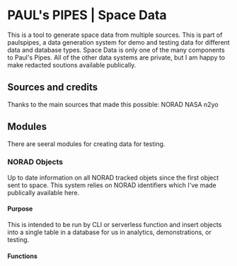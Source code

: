 # PAUL's PIPES | Space Data
This is a tool to generate space data from multiple sources. This is part of paulspipes, a data generation system for demo and testing data for different data and database types. Space Data is only one of the many components to Paul's Pipes. All of the other data systems are private, but I am happy to make redacted soutions available publically. 
## Sources and credits
Thanks to the main sources that made this possible:
NORAD
NASA
n2yo
## Modules
There are seeral modules for creating data for testing. 
### NORAD Objects
Up to date information on all NORAD tracked objets since the first object sent to space. This system relies on NORAD identifiers which I've made publically available here. 
#### Purpose
This is intended to be run by CLI or serverless function and insert objects into a single table in a database for us in analytics, demonstrations, or testing. 
#### Functions
